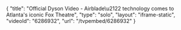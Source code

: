 {
    "title": "Official Dyson Video - Airblade\u2122 technology comes to Atlanta's iconic Fox Theatre",
    "type": "solo",
    "layout": "iframe-static",
    "videoId": "6286932",
    "url": "\/tvpembed\/6286932"
}